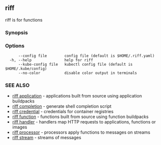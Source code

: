 ## riff

riff is for functions

### Synopsis

<todo>

### Options

```
      --config file        config file (default is $HOME/.riff.yaml)
  -h, --help               help for riff
      --kube-config file   kubectl config file (default is $HOME/.kube/config)
      --no-color           disable color output in terminals
```

### SEE ALSO

* [riff application](riff_application.md)	 - applications built from source using application buildpacks
* [riff completion](riff_completion.md)	 - generate shell completion script
* [riff credential](riff_credential.md)	 - credentials for container registries
* [riff function](riff_function.md)	 - functions built from source using function buildpacks
* [riff handler](riff_handler.md)	 - handlers map HTTP requests to applications, functions or images
* [riff processor](riff_processor.md)	 - processors apply functions to messages on streams
* [riff stream](riff_stream.md)	 - streams of messages


